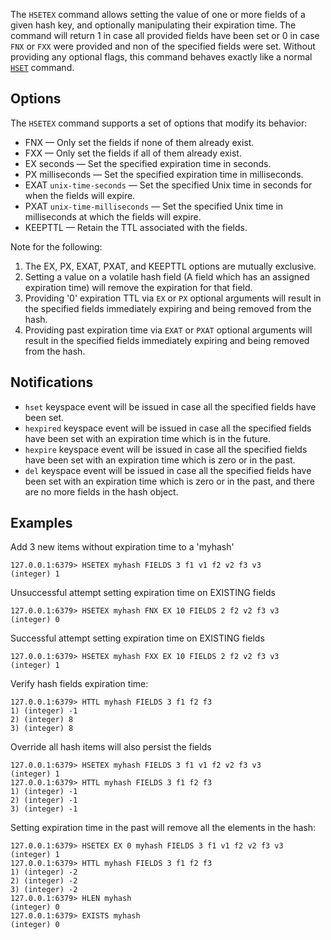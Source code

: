 The `HSETEX` command allows setting the value of one or more fields of a given hash key, and optionally manipulating their expiration time.
The command will return 1 in case all provided fields have been set or 0 in case `FNX` or `FXX` were provided and non of the specified fields were set.
Without providing any optional flags, this command behaves exactly like a normal [`HSET`](hset.md) command.

## Options

The `HSETEX` command supports a set of options that modify its behavior:

* FNX — Only set the fields if none of them already exist.
* FXX — Only set the fields if all of them already exist.
* EX seconds — Set the specified expiration time in seconds.
* PX milliseconds — Set the specified expiration time in milliseconds.
* EXAT `unix-time-seconds` — Set the specified Unix time in seconds for when the fields will expire.
* PXAT `unix-time-milliseconds` — Set the specified Unix time in milliseconds at which the fields will expire.
* KEEPTTL — Retain the TTL associated with the fields.

Note for the following:

1. The EX, PX, EXAT, PXAT, and KEEPTTL options are mutually exclusive.
2. Setting a value on a volatile hash field (A field which has an assigned expiration time) will remove the expiration for that field.
3. Providing '0' expiration TTL via `EX` or `PX` optional arguments will result in the specified fields immediately expiring and being removed from the hash.
4. Providing past expiration time via `EXAT` or `PXAT` optional arguments will result in the specified fields immediately expiring and being removed from the hash.

## Notifications

* `hset` keyspace event will be issued in case all the specified fields have been set.
* `hexpired` keyspace event will be issued in case all the specified fields have been set with an expiration time which is in the future.
* `hexpire` keyspace event will be issued in case all the specified fields have been set with an expiration time which is zero or in the past.
* `del` keyspace event will be issued in case all the specified fields have been set with an expiration time which is zero or in the past, 
        and there are no more fields in the hash object.

## Examples

Add 3 new items without expiration time to a 'myhash'
```
127.0.0.1:6379> HSETEX myhash FIELDS 3 f1 v1 f2 v2 f3 v3
(integer) 1
```

Unsuccessful attempt setting expiration time on EXISTING fields
```
127.0.0.1:6379> HSETEX myhash FNX EX 10 FIELDS 2 f2 v2 f3 v3
(integer) 0
```

Successful attempt setting expiration time on EXISTING fields
```
127.0.0.1:6379> HSETEX myhash FXX EX 10 FIELDS 2 f2 v2 f3 v3
(integer) 1
```

Verify hash fields expiration time:
```
127.0.0.1:6379> HTTL myhash FIELDS 3 f1 f2 f3
1) (integer) -1
2) (integer) 8
3) (integer) 8
```

Override all hash items will also persist the fields
```
127.0.0.1:6379> HSETEX myhash FIELDS 3 f1 v1 f2 v2 f3 v3
(integer) 1
127.0.0.1:6379> HTTL myhash FIELDS 3 f1 f2 f3
1) (integer) -1
2) (integer) -1
3) (integer) -1
```

Setting expiration time in the past will remove all the elements in the hash:
```
127.0.0.1:6379> HSETEX EX 0 myhash FIELDS 3 f1 v1 f2 v2 f3 v3
(integer) 1
127.0.0.1:6379> HTTL myhash FIELDS 3 f1 f2 f3
1) (integer) -2
2) (integer) -2
3) (integer) -2
127.0.0.1:6379> HLEN myhash
(integer) 0
127.0.0.1:6379> EXISTS myhash
(integer) 0
```
